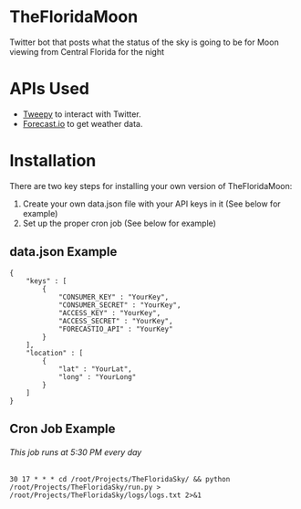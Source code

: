 TheFloridaMoon
==============

Twitter bot that posts what the status of the sky is going to be for Moon viewing from Central Florida for the night

APIs Used
=========
<ul>
	<li><a href="https://github.com/tweepy/tweepy">Tweepy</a> to interact with Twitter.</li>
	<li><a href="https://forecast.io/">Forecast.io</a> to get weather data.</li>
</ul>


Installation
============

There are two key steps for installing your own version of TheFloridaMoon:
1. Create your own data.json file with your API keys in it (See below for example)
2. Set up the proper cron job (See below for example)


## data.json Example ##
```
{
	"keys" : [
		{
		    "CONSUMER_KEY" : "YourKey",
		    "CONSUMER_SECRET" : "YourKey",
		    "ACCESS_KEY" : "YourKey",
		    "ACCESS_SECRET" : "YourKey",
		    "FORECASTIO_API" : "YourKey"
	    }
    ],
    "location" : [
    	{
    		"lat" : "YourLat",
    		"long" : "YourLong"
    	}
    ]
}
```
## Cron Job Example ##
###### This job runs at 5:30 PM every day
```
30 17 * * * cd /root/Projects/TheFloridaSky/ && python /root/Projects/TheFloridaSky/run.py > /root/Projects/TheFloridaSky/logs/logs.txt 2>&1
```